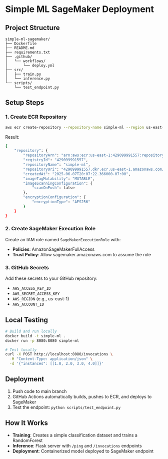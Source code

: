 # Simple ML SageMaker Deployment

## Project Structure
```
simple-ml-sagemaker/
├── Dockerfile
├── README.md
├── requirements.txt
├── .github/
│   └── workflows/
│       └── deploy.yml
├── src/
│   ├── train.py
│   └── inference.py
└── scripts/
    └── test_endpoint.py
```

## Setup Steps 

### 1. Create ECR Repository
```bash
aws ecr create-repository --repository-name simple-ml --region us-east-1
```

Result:
```bash
{
    "repository": {
        "repositoryArn": "arn:aws:ecr:us-east-1:429099991557:repository/simple-ml",
        "registryId": "429099991557",
        "repositoryName": "simple-ml",
        "repositoryUri": "429099991557.dkr.ecr.us-east-1.amazonaws.com/simple-ml",
        "createdAt": "2025-06-07T20:07:22.366000-07:00",
        "imageTagMutability": "MUTABLE",
        "imageScanningConfiguration": {
            "scanOnPush": false
        },
        "encryptionConfiguration": {
            "encryptionType": "AES256"
        }
    }
}
```

### 2. Create SageMaker Execution Role
Create an IAM role named `SageMakerExecutionRole` with:
- **Policies**: AmazonSageMakerFullAccess
- **Trust Policy**: Allow sagemaker.amazonaws.com to assume the role

### 3. GitHub Secrets
Add these secrets to your GitHub repository:
- `AWS_ACCESS_KEY_ID`
- `AWS_SECRET_ACCESS_KEY` 
- `AWS_REGION` (e.g., us-east-1)
- `AWS_ACCOUNT_ID`

## Local Testing
```bash
# Build and run locally
docker build -t simple-ml .
docker run -p 8080:8080 simple-ml

# Test locally
curl -X POST http://localhost:8080/invocations \
  -H "Content-Type: application/json" \
  -d '{"instances": [[1.0, 2.0, 3.0, 4.0]]}'
```

## Deployment
1. Push code to main branch
2. GitHub Actions automatically builds, pushes to ECR, and deploys to SageMaker
3. Test the endpoint: `python scripts/test_endpoint.py`

## How It Works
- **Training**: Creates a simple classification dataset and trains a RandomForest
- **Inference**: Flask server with `/ping` and `/invocations` endpoints
- **Deployment**: Containerized model deployed to SageMaker endpoint